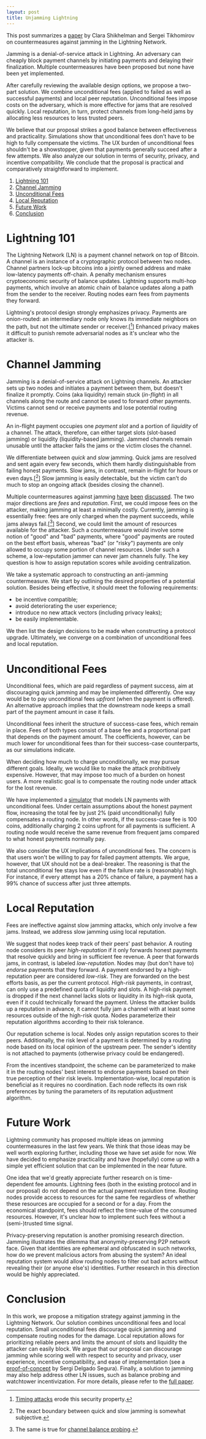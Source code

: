 ```yaml
---
layout: post
title: Unjamming Lightning
---
```


This post summarizes a [paper](https://eprint.iacr.org/2022/1454) by Clara Shikhelman and Sergei Tikhomirov on countermeasures against jamming in the Lightning Network.

Jamming is a denial-of-service attack in Lightning.
An adversary can cheaply block payment channels by initiating payments and delaying their finalization.
Multiple countermeasures have been proposed but none have been yet implemented.

After carefully reviewing the available design options, we propose a two-part solution.
We combine unconditional fees (applied to failed as well as successful payments) and local peer reputation.
Unconditional fees impose costs on the adversary, which is more effective for jams that are resolved quickly.
Local reputation, in turn, protect channels from long-held jams by allocating less resources to less trusted peers.

We believe that our proposal strikes a good balance between effectiveness and practicality.
Simulations show that unconditional fees don't have to be high to fully compensate the victims.
The UX burden of unconditional fees shouldn't be a showstopper, given that payments generally succeed after a few attempts.
We also analyze our solution in terms of security, privacy, and incentive compatibility.
We conclude that the proposal is practical and comparatively straightforward to implement.

<!-- insert video presentation later -->


1. [Lightning 101](#lightning-101)
2. [Channel Jamming](#channel-jamming)
3. [Unconditional Fees](#unconditional-fees)
4. [Local Reputation](#local-reputation)
5. [Future Work](#future-work)
6. [Conclusion](#conclusion)


# Lightning 101

The Lightning Network (LN) is a payment channel network on top of Bitcoin.
A channel is an instance of a cryptographic protocol between two nodes.
Channel partners lock-up bitcoins into a jointly owned address and make low-latency payments off-chain.
A penalty mechanism ensures cryptoeconomic security of balance updates.
Lightning supports multi-hop payments, which involve an atomic chain of balance updates along a path from the sender to the receiver.
Routing nodes earn fees from payments they forward.

Lightning's protocol design strongly emphasizes privacy.
Payments are onion-routed: an intermediary node only knows its immediate neighbors on the path, but not the ultimate sender or receiver.[[^1]]
Enhanced privacy makes it difficult to punish remote adversarial nodes as it's unclear who the attacker is.

[^1]: [Timing attacks](https://arxiv.org/abs/2006.12143) erode this security property.

# Channel Jamming

Jamming is a denial-of-service attack on Lightning channels.
An attacker sets up two nodes and initiates a payment between them, but doesn't finalize it promptly.
Coins (aka liquidity) remain stuck (_in-flight_) in all channels along the route and cannot be used to forward other payments.
Victims cannot send or receive payments and lose potential routing revenue.

An in-flight payment occupies one _payment slot_ and a portion of _liquidity_ of a channel.
The attack, therefore, can either target slots (slot-based jamming) or liquidity (liquidity-based jamming).
Jammed channels remain unusable until the attacker fails the jams or the victim closes the channel.

We differentiate between _quick_ and _slow_ jamming.
Quick jams are resolved and sent again every few seconds, which them hardly distinguishable from failing honest payments.
Slow jams, in contrast, remain in-flight for hours or even days.[[^2]]
Slow jamming is easily detectable, but the victim can't do much to stop an ongoing attack (besides closing the channel).

[^2]: The exact boundary between quick and slow jamming is somewhat subjective.

Multiple countermeasures against jamming [have](https://blog.bitmex.com/preventing-channel-jamming/) [been](https://github.com/t-bast/lightning-docs/blob/master/spam-prevention.md) [discussed](https://bitcoinproblems.org/problems/channel-jamming.html).
The two major directions are _fees_ and _reputation_.
First, we could impose fees on the attacker, making jamming at least a minimally costly.
Currently, jamming is essentially free: fees are only charged when the payment succeeds, while jams always fail.[[^3]]
Second, we could limit the amount of resources available for the attacker.
Such a countermeasure would involve some notion of "good" and "bad" payments, where "good" payments are routed on the best effort basis, whereas "bad" (or "risky") payments are only allowed to occupy some portion of channel resources.
Under such a scheme, a low-reputation jammer can never jam channels fully.
The key question is how to assign reputation scores while avoiding centralization.

[^3]: The same is true for [channel balance probing](https://s-tikhomirov.github.io/lightning-probing-2/).

We take a systematic approach to constructing an anti-jamming countermeasure.
We start by outlining the desired properties of a potential solution.
Besides being effective, it should meet the following requirements:

- be incentive compatible;
- avoid deteriorating the user experience;
- introduce no new attack vectors (including privacy leaks);
- be easily implementable.

We then list the design decisions to be made when constructing a protocol upgrade.
Ultimately, we converge on a combination of unconditional fees and local reputation.


# Unconditional Fees

Unconditional fees, which are paid regardless of payment success, aim at discouraging quick jamming and may be implemented differently.
One way would be to pay unconditional fees _upfront_ (when the payment is offered).
An alternative approach implies that the downstream node keeps a small part of the payment amount in case it fails.

Unconditional fees inherit the structure of success-case fees, which remain in place.
Fees of both types consist of a base fee and a proportional part that depends on the payment amount.
The coefficients, however, can be much lower for unconditional fees than for their success-case counterparts, as our simulations indicate.

When deciding how much to charge unconditionally, we may pursue different goals.
Ideally, we would like to make the attack prohibitively expensive.
However, that may impose too much of a burden on honest users.
A more realistic goal is to compensate the routing node under attack for the lost revenue.

We have implemented a [simulator](https://github.com/s-tikhomirov/ln-jamming-simulator) that models LN payments with unconditional fees.
Under certain assumptions about the honest payment flow, increasing the total fee by just 2% (paid unconditionally) fully compensates a routing node.
In other words, if the success-case fee is 100 coins, additionally charging 2 coins upfront for all payments is sufficient.
A routing node would receive the same revenue from frequent jams compared to what honest payments normally pay.

We also consider the UX implications of unconditional fees.
The concern is that users won't be willing to pay for failed payment attempts.
We argue, however, that UX should not be a deal-breaker.
The reasoning is that the total unconditional fee stays low even if the failure rate is (reasonably) high.
For instance, if every attempt has a 20% chance of failure, a payment has a 99% chance of success after just three attempts.


# Local Reputation

Fees are ineffective against slow jamming attacks, which only involve a few jams.
Instead, we address slow jamming using local reputation.

We suggest that nodes keep track of their peers' past behavior.
A routing node considers its peer _high-reputation_ if it only forwards honest payments that resolve quickly and bring in sufficient fee revenue.
A peer that forwards jams, in contrast, is labeled _low-reputation_.
Nodes may (but don't have to) _endorse_ payments that they forward.
A payment endorsed by a high-reputation peer are considered _low-risk_.
They are forwarded on the best efforts basis, as per the current protocol.
_High-risk_ payments, in contrast, can only use a predefined quota of liquidity and slots.
A high-risk payment is dropped if the next channel lacks slots or liquidity in its high-risk quota, even if it could technically forward the payment.
Unless the attacker builds up a reputation in advance, it cannot fully jam a channel with at least some resources outside of the high-risk quota.
Nodes parameterize their reputation algorithms according to their risk tolerance.

Our reputation scheme is local.
Nodes only assign reputation scores to their peers.
Additionally, the risk level of a payment is determined by a routing node based on its local opinion of the upstream peer.
The sender's identity is not attached to payments (otherwise privacy could be endangered).

From the incentives standpoint, the scheme can be parameterized to make it in the routing nodes' best interest to endorse payments based on their true perception of their risk levels.
Implementation-wise, local reputation is beneficial as it requires no coordination.
Each node reflects its own risk preferences by tuning the parameters of its reputation adjustment algorithm.


# Future Work

Lightning community has proposed multiple ideas on jamming countermeasures in the last few years.
We think that those ideas may be well worth exploring further, including those we have set aside for now.
We have decided to emphasize practicality and have (hopefully) come up with a simple yet efficient solution that can be implemented in the near future.

One idea that we'd greatly appreciate further research on is time-dependent fee amounts.
Lightning fees (both in the existing protocol and in our proposal) do not depend on the actual payment resolution time.
Routing nodes provide access to resources for the same fee regardless of whether these resources are occupied for a second or for a day.
From the economical standpoint, fees should reflect the time-value of the consumed resources.
However, it's unclear how to implement such fees without a (semi-)trusted time signal.

Privacy-preserving reputation is another promising research direction.
Jamming illustrates the dilemma that anonymity-preserving P2P network face.
Given that identities are ephemeral and obfuscated in such networks, how do we prevent malicious actors from abusing the system?
An ideal reputation system would allow routing nodes to filter out bad actors without revealing their (or anyone else's) identities.
Further research in this direction would be highly appreciated.


# Conclusion

In this work, we propose a mitigation strategy against jamming in the Lightning Network.
Our solution combines unconditional fees and local reputation.
Small unconditional fees discourage quick jamming and compensate routing nodes for the damage.
Local reputation allows for prioritizing reliable peers and limits the amount of slots and liquidity the attacker can easily block.
We argue that our proposal can discourage jamming while scoring well with respect to security and privacy, user experience, incentive compatibility, and ease of implementation (see a [proof-of-concept](https://github.com/sr-gi/rust-lightning/commit/ce606) by Sergi Delgado Segura).
Finally, a solution to jamming may also help address other LN issues, such as balance probing and watchtower incentivization.
For more details, please refer to the [full paper](https://eprint.iacr.org/2022/1454).
